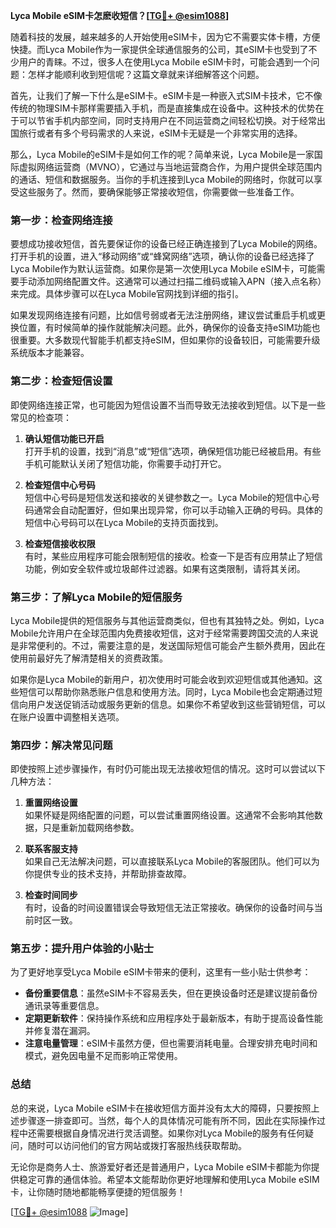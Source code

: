 **Lyca Mobile eSIM卡怎麽收短信？[[TG💪+ @esim1088](https://t.me/s/esim1088)]**

随着科技的发展，越来越多的人开始使用eSIM卡，因为它不需要实体卡槽，方便快捷。而Lyca Mobile作为一家提供全球通信服务的公司，其eSIM卡也受到了不少用户的青睐。不过，很多人在使用Lyca Mobile eSIM卡时，可能会遇到一个问题：怎样才能顺利收到短信呢？这篇文章就来详细解答这个问题。

首先，让我们了解一下什么是eSIM卡。eSIM卡是一种嵌入式SIM卡技术，它不像传统的物理SIM卡那样需要插入手机，而是直接集成在设备中。这种技术的优势在于可以节省手机内部空间，同时支持用户在不同运营商之间轻松切换。对于经常出国旅行或者有多个号码需求的人来说，eSIM卡无疑是一个非常实用的选择。

那么，Lyca Mobile的eSIM卡是如何工作的呢？简单来说，Lyca Mobile是一家国际虚拟网络运营商（MVNO），它通过与当地运营商合作，为用户提供全球范围内的通话、短信和数据服务。当你的手机连接到Lyca Mobile的网络时，你就可以享受这些服务了。然而，要确保能够正常接收短信，你需要做一些准备工作。

### **第一步：检查网络连接**

要想成功接收短信，首先要保证你的设备已经正确连接到了Lyca Mobile的网络。打开手机的设置，进入“移动网络”或“蜂窝网络”选项，确认你的设备已经选择了Lyca Mobile作为默认运营商。如果你是第一次使用Lyca Mobile eSIM卡，可能需要手动添加网络配置文件。这通常可以通过扫描二维码或输入APN（接入点名称）来完成。具体步骤可以在Lyca Mobile官网找到详细的指引。

如果发现网络连接有问题，比如信号弱或者无法注册网络，建议尝试重启手机或更换位置，有时候简单的操作就能解决问题。此外，确保你的设备支持eSIM功能也很重要。大多数现代智能手机都支持eSIM，但如果你的设备较旧，可能需要升级系统版本才能兼容。

### **第二步：检查短信设置**

即使网络连接正常，也可能因为短信设置不当而导致无法接收到短信。以下是一些常见的检查项：

1. **确认短信功能已开启**  
   打开手机的设置，找到“消息”或“短信”选项，确保短信功能已经被启用。有些手机可能默认关闭了短信功能，你需要手动打开它。

2. **检查短信中心号码**  
   短信中心号码是短信发送和接收的关键参数之一。Lyca Mobile的短信中心号码通常会自动配置好，但如果出现异常，你可以手动输入正确的号码。具体的短信中心号码可以在Lyca Mobile的支持页面找到。

3. **检查短信接收权限**  
   有时，某些应用程序可能会限制短信的接收。检查一下是否有应用禁止了短信功能，例如安全软件或垃圾邮件过滤器。如果有这类限制，请将其关闭。

### **第三步：了解Lyca Mobile的短信服务**

Lyca Mobile提供的短信服务与其他运营商类似，但也有其独特之处。例如，Lyca Mobile允许用户在全球范围内免费接收短信，这对于经常需要跨国交流的人来说是非常便利的。不过，需要注意的是，发送国际短信可能会产生额外费用，因此在使用前最好先了解清楚相关的资费政策。

如果你是Lyca Mobile的新用户，初次使用时可能会收到欢迎短信或其他通知。这些短信可以帮助你熟悉账户信息和使用方法。同时，Lyca Mobile也会定期通过短信向用户发送促销活动或服务更新的信息。如果你不希望收到这些营销短信，可以在账户设置中调整相关选项。

### **第四步：解决常见问题**

即使按照上述步骤操作，有时仍可能出现无法接收短信的情况。这时可以尝试以下几种方法：

1. **重置网络设置**  
   如果怀疑是网络配置的问题，可以尝试重置网络设置。这通常不会影响其他数据，只是重新加载网络参数。

2. **联系客服支持**  
   如果自己无法解决问题，可以直接联系Lyca Mobile的客服团队。他们可以为你提供专业的技术支持，并帮助排查故障。

3. **检查时间同步**  
   有时，设备的时间设置错误会导致短信无法正常接收。确保你的设备时间与当前时区一致。

### **第五步：提升用户体验的小贴士**

为了更好地享受Lyca Mobile eSIM卡带来的便利，这里有一些小贴士供参考：

- **备份重要信息**：虽然eSIM卡不容易丢失，但在更换设备时还是建议提前备份通讯录等重要信息。
- **定期更新软件**：保持操作系统和应用程序处于最新版本，有助于提高设备性能并修复潜在漏洞。
- **注意电量管理**：eSIM卡虽然方便，但也需要消耗电量。合理安排充电时间和模式，避免因电量不足而影响正常使用。

### **总结**

总的来说，Lyca Mobile eSIM卡在接收短信方面并没有太大的障碍，只要按照上述步骤逐一排查即可。当然，每个人的具体情况可能有所不同，因此在实际操作过程中还需要根据自身情况进行灵活调整。如果你对Lyca Mobile的服务有任何疑问，随时可以访问他们的官方网站或拨打客服热线获取帮助。

无论你是商务人士、旅游爱好者还是普通用户，Lyca Mobile eSIM卡都能为你提供稳定可靠的通信体验。希望本文能帮助你更好地理解和使用Lyca Mobile eSIM卡，让你随时随地都能畅享便捷的短信服务！

[[TG💪+ @esim1088](https://t.me/s/esim1088) ![Image](https://i.postimg.cc/4NQfJmqS/Snipaste-2025-05-13-00-14-12.png)]